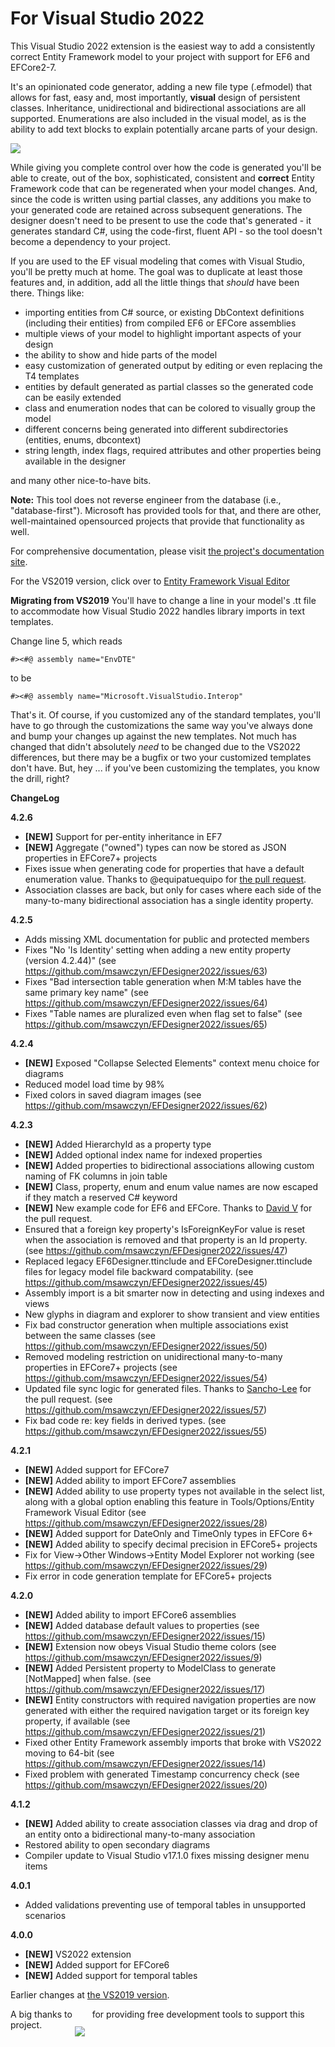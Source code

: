 <h1>For Visual Studio 2022</h1>

This Visual Studio 2022 extension is the easiest way to add a consistently correct Entity Framework model to your project with support for EF6 and EFCore2-7.

It's an opinionated code generator, adding a new file type (.efmodel) that allows for fast, easy and, most importantly, **visual** design of persistent classes. 
Inheritance, unidirectional and bidirectional associations are all supported. Enumerations are also included in the visual model, as is the ability to add text blocks to 
explain potentially arcane parts of your design.

<img src="https://msawczyn.github.io/EFDesigner/images/Designer.jpg">

While giving you complete control over how the code is generated you'll be able to create, out of the box, sophisticated, consistent and **correct** Entity Framework code 
that can be regenerated when your model changes. And, since the code is written using partial classes, any additions you make to your generated code are retained across 
subsequent generations. The designer doesn't need to be present to use the code that's generated - it generates standard C#, using the code-first, fluent API - so the 
tool doesn't become a dependency to your project.

If you are used to the EF visual modeling that comes with Visual Studio, you'll be pretty much at home. The goal was to duplicate at least those features and, in addition, 
add all the little things that _should_ have been there. Things like:

*   importing entities from C# source, or existing DbContext definitions (including their entities) from compiled EF6 or EFCore assemblies
*   multiple views of your model to highlight important aspects of your design
*   the ability to show and hide parts of the model
*   easy customization of generated output by editing or even replacing the T4 templates
*   entities by default generated as partial classes so the generated code can be easily extended
*   class and enumeration nodes that can be colored to visually group the model
*   different concerns being generated into different subdirectories (entities, enums, dbcontext)
*   string length, index flags, required attributes and other properties being available in the designer

and many other nice-to-have bits.

**Note:** This tool does not reverse engineer from the database (i.e., "database-first"). Microsoft has provided tools for that, and there are other, well-maintained opensourced 
projects that provide that functionality as well. 

For comprehensive documentation, please visit [the project's documentation site](https://msawczyn.github.io/EFDesigner/).

For the VS2019 version, click over to [Entity Framework Visual Editor](https://marketplace.visualstudio.com/items?itemName=michaelsawczyn.EFDesigner)

**Migrating from VS2019**
You'll have to change a line in your model's <modelname>.tt file to accommodate how Visual Studio 2022 handles library imports in text templates.

Change line 5, which reads
```
#><#@ assembly name="EnvDTE"
```
to be
```
#><#@ assembly name="Microsoft.VisualStudio.Interop"
```
That's it. Of course, if you customized any of the standard templates, you'll have to go through the customizations the same way you've always done and 
bump your changes up against the new templates. Not much has changed that didn't absolutely _need_ to be changed due to the VS2022 differences, but there
may be a bugfix or two your customized templates don't have. But, hey ... if you've been customizing the templates, you know the drill, right?

**ChangeLog**

**4.2.6**
   - **[NEW]** Support for per-entity inheritance in EF7
   - **[NEW]** Aggregate ("owned") types can now be stored as JSON properties in EFCore7+ projects
   - Fixes issue when generating code for properties that have a default enumeration value. Thanks to @equipatuequipo for [the pull request](https://github.com/msawczyn/EFDesigner2022/pull/72).
   - Association classes are back, but only for cases where each side of the many-to-many bidirectional association has a single identity property. 

**4.2.5**
   - Adds missing XML documentation for public and protected members
   - Fixes "No 'Is Identity' setting when adding a new entity property (version 4.2.44)" (see https://github.com/msawczyn/EFDesigner2022/issues/63)
   - Fixes "Bad intersection table generation when M:M tables have the same primary key name" (see https://github.com/msawczyn/EFDesigner2022/issues/64)
   - Fixes "Table names are pluralized even when flag set to false" (see https://github.com/msawczyn/EFDesigner2022/issues/65)

**4.2.4**
   - **[NEW]** Exposed "Collapse Selected Elements" context menu choice for diagrams
   - Reduced model load time by 98%
   - Fixed colors in saved diagram images (see https://github.com/msawczyn/EFDesigner2022/issues/62)

**4.2.3**
   - **[NEW]** Added HierarchyId as a property type
   - **[NEW]** Added optional index name for indexed properties
   - **[NEW]** Added properties to bidirectional associations allowing custom naming of FK columns in join table
   - **[NEW]** Class, property, enum and enum value names are now escaped if they match a reserved C# keyword
   - **[NEW]** New example code for EF6 and EFCore. Thanks to [David V](https://github.com/Opzet) for the pull request.
   - Ensured that a foreign key property's IsForeignKeyFor value is reset when the association is removed and that property is an Id property. (see https://github.com/msawczyn/EFDesigner2022/issues/47)
   - Replaced legacy EF6Designer.ttinclude and EFCoreDesigner.ttinclude files for legacy model file backward compatability. (see https://github.com/msawczyn/EFDesigner2022/issues/45)
   - Assembly import is a bit smarter now in detecting and using indexes and views
   - New glyphs in diagram and explorer to show transient and view entities
   - Fix bad constructor generation when multiple associations exist between the same classes (see https://github.com/msawczyn/EFDesigner2022/issues/50)
   - Removed modeling restriction on unidirectional many-to-many properties in EFCore7+ projects (see https://github.com/msawczyn/EFDesigner2022/issues/54)
   - Updated file sync logic for generated files. Thanks to [Sancho-Lee](https://github.com/Sancho-Lee) for the pull request. (see https://github.com/msawczyn/EFDesigner2022/issues/57)
   - Fix bad code re: key fields in derived types. (see https://github.com/msawczyn/EFDesigner2022/issues/55)

**4.2.1**
   - **[NEW]** Added support for EFCore7
   - **[NEW]** Added ability to import EFCore7 assemblies
   - **[NEW]** Added ability to use property types not available in the select list, along with a global option enabling this feature in Tools/Options/Entity Framework Visual Editor (see https://github.com/msawczyn/EFDesigner2022/issues/28)
   - **[NEW]** Added support for DateOnly and TimeOnly types in EFCore 6+
   - **[NEW]** Added ability to specify decimal precision in EFCore5+ projects
   - Fix for View->Other Windows->Entity Model Explorer not working (see https://github.com/msawczyn/EFDesigner2022/issues/29)
   - Fix error in code generation template for EFCore5+ projects

**4.2.0**
   - **[NEW]** Added ability to import EFCore6 assemblies
   - **[NEW]** Added database default values to properties (see https://github.com/msawczyn/EFDesigner2022/issues/15)
   - **[NEW]** Extension now obeys Visual Studio theme colors (see https://github.com/msawczyn/EFDesigner2022/issues/9)
   - **[NEW]** Added Persistent property to ModelClass to generate [NotMapped] when false.  (see https://github.com/msawczyn/EFDesigner2022/issues/17)
   - **[NEW]** Entity constructors with required navigation properties are now generated with either the required navigation target or its foreign key property, if available (see https://github.com/msawczyn/EFDesigner2022/issues/21)
   - Fixed other Entity Framework assembly imports that broke with VS2022 moving to 64-bit (see https://github.com/msawczyn/EFDesigner2022/issues/14)
   - Fixed problem with generated Timestamp concurrency check (see https://github.com/msawczyn/EFDesigner2022/issues/20)

**4.1.2**
   - **[NEW]** Added ability to create association classes via drag and drop of an entity onto a bidirectional many-to-many association
   - Restored ability to open secondary diagrams
   - Compiler update to Visual Studio v17.1.0 fixes missing designer menu items

**4.0.1**
   - Added validations preventing use of temporal tables in unsupported scenarios

**4.0.0**
   - **[NEW]** VS2022 extension
   - **[NEW]** Added support for EFCore6
   - **[NEW]** Added support for temporal tables

Earlier changes at [the VS2019 version](https://github.com/msawczyn/EFDesigner).

A big thanks to <a href="https://www.jetbrains.com/?from=EFDesigner"><img src="https://msawczyn.github.io/EFDesigner/images/jetbrains-variant-2a.png" style="margin-bottom: -30px"></a> &nbsp; for providing free development tools to support this project.
